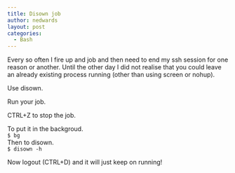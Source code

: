 ```yaml
---
title: Disown job
author: nedwards
layout: post
categories:
  - Bash
---
```

Every so often I fire up and job and then need to end my ssh session for one reason or another. Until the other day I did not realise that you could leave an already existing process running (other than using screen or nohup).

Use disown.

Run your job.

CTRL+Z to stop the job.

To put it in the backgroud.  
`$ bg`  
Then to disown.  
`$ disown -h`

Now logout (CTRL+D) and it will just keep on running!

